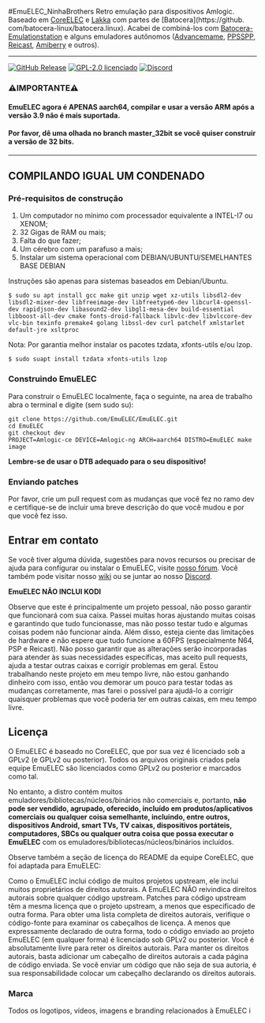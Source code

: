#EmuELEC_NinhaBrothers
Retro emulação para dispositivos Amlogic.
Baseado em [CoreELEC](https://github.com/CoreELEC/CoreELEC) e [Lakka](https://github.com/libretro/Lakka-LibreELEC) com partes de [Batocera](https://github. com/batocera-linux/batocera.linux). Acabei de combiná-los com [Batocera-Emulationstation](https://github.com/batocera-linux/batocera-emulationstation) e alguns emuladores autônomos ([Advancemame](https://github.com/amadvance/advancemame), [ PPSSPP](https://github.com/hrydgard/ppsspp), [Reicast](https://github.com/reicast/reicast-emulator), [Amiberry](https://github.com/midwan/amiberry ) e outros).

---
[![GitHub Release](https://img.shields.io/github/release/EmuELEC/EmuELEC.svg)](https://github.com/EmuELEC/EmuELEC/releases/latest)
[![GPL-2.0 licenciado](https://shields.io/badge/license-GPL2-blue)](https://github.com/EmuELEC/EmuELEC/blob/master/licenses/GPL2.txt)
[![Discord](https://img.shields.io/badge/chat-on%20discord-7289da.svg?logo=discord)](https://discord.gg/cbgtJTu)

### ⚠️**IMPORTANTE**⚠️
#### EmuELEC agora é APENAS aarch64, compilar e usar a versão ARM após a versão 3.9 não é mais suportada. 
#### Por favor, dê uma olhada no branch master_32bit se você quiser construir a versão de 32 bits.

---
## COMPILANDO IGUAL UM CONDENADO

### Pré-requisitos de construção

1) Um computador no mínimo com processador equivalente a INTEL-I7 ou XENOM;
2) 32 Gigas de RAM ou mais;
3) Falta do que fazer;
4) Um cérebro com um parafuso a mais;
5) Instalar um sistema operacional com DEBIAN/UBUNTU/SEMELHANTES BASE DEBIAN

Instruções são apenas para sistemas baseados em Debian/Ubuntu.

```
$ sudo su apt install gcc make git unzip wget xz-utils libsdl2-dev libsdl2-mixer-dev libfreeimage-dev libfreetype6-dev libcurl4-openssl-dev rapidjson-dev libasound2-dev libgl1-mesa-dev build-essential libboost-all-dev cmake fonts-droid-fallback libvlc-dev libvlccore-dev vlc-bin texinfo premake4 golang libssl-dev curl patchelf xmlstarlet default-jre xsltproc
```
Nota: Por garantia melhor instalar os pacotes tzdata, xfonts-utils e/ou lzop.
```
$ sudo suapt install tzdata xfonts-utils lzop
```

### Construindo EmuELEC
Para construir o EmuELEC localmente, faça o seguinte, na area de trabalho abra o terminal e digite (sem sudo su):

```
git clone https://github.com/EmuELEC/EmuELEC.git
cd EmuELEC
git checkout dev
PROJECT=Amlogic-ce DEVICE=Amlogic-ng ARCH=aarch64 DISTRO=EmuELEC make image
```

**Lembre-se de usar o DTB adequado para o seu dispositivo!**

### Enviando patches
Por favor, crie um pull request com as mudanças que você fez no ramo dev e certifique-se de incluir uma breve descrição do que você mudou e por que você fez isso.

## Entrar em contato
Se você tiver alguma dúvida, sugestões para novos recursos ou precisar de ajuda para configurar ou instalar o EmuELEC, visite [nosso fórum](https://emuelec.discourse.group/). Você também pode visitar nosso [wiki](https://github.com/EmuELEC/EmuELEC/wiki) ou se juntar ao nosso [Discord](https://discord.gg/cbgtJTu).

**EmuELEC NÃO INCLUI KODI**

Observe que este é principalmente um projeto pessoal, não posso garantir que funcionará com sua caixa. Passei muitas horas ajustando muitas coisas e garantindo que tudo funcionasse, mas não posso testar tudo e algumas coisas podem não funcionar ainda. Além disso, esteja ciente das limitações de hardware e não espere que tudo funcione a 60FPS (especialmente N64, PSP e Reicast). Não posso garantir que as alterações serão incorporadas para atender às suas necessidades específicas, mas aceito pull requests, ajuda a testar outras caixas e corrigir problemas em geral.
Estou trabalhando neste projeto em meu tempo livre, não estou ganhando dinheiro com isso, então vou demorar um pouco para testar todas as mudanças corretamente, mas farei o possível para ajudá-lo a corrigir quaisquer problemas que você poderia ter em outras caixas, em meu tempo livre.

## Licença

O EmuELEC é baseado no CoreELEC, que por sua vez é licenciado sob a GPLv2 (e GPLv2 ou posterior). Todos os arquivos originais criados pela equipe EmuELEC são licenciados como GPLv2 ou posterior e marcados como tal.

No entanto, a distro contém muitos emuladores/bibliotecas/núcleos/binários não comerciais e, portanto, **não pode ser vendido, agrupado, oferecido, incluído em produtos/aplicativos comerciais ou qualquer coisa semelhante, incluindo, entre outros, dispositivos Android, smart TVs, TV caixas, dispositivos portáteis, computadores, SBCs ou qualquer outra coisa que possa executar o EmuELEC** com os emuladores/bibliotecas/núcleos/binários incluídos.

Observe também a seção de licença do README da equipe CoreELEC, que foi adaptada para EmuELEC:

Como o EmuELEC inclui código de muitos projetos upstream, ele inclui muitos proprietários de direitos autorais. A EmuELEC NÃO reivindica direitos autorais sobre qualquer código upstream. Patches para código upstream têm a mesma licença que o projeto upstream, a menos que especificado de outra forma. Para obter uma lista completa de direitos autorais, verifique o código-fonte para examinar os cabeçalhos de licença. A menos que expressamente declarado de outra forma, todo o código enviado ao projeto EmuELEC (em qualquer forma) é licenciado sob GPLv2 ou posterior. Você é absolutamente livre para reter os direitos autorais. Para manter os direitos autorais, basta adicionar um cabeçalho de direitos autorais a cada página de código enviada. Se você enviar um código que não seja de sua autoria, é sua responsabilidade colocar um cabeçalho declarando os direitos autorais.

### Marca

Todos os logotipos, vídeos, imagens e branding relacionados à EmuELEC i
